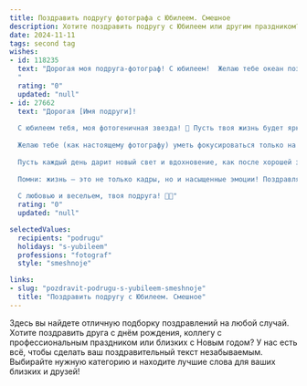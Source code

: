 ```yaml
---
title: Поздравить подругу фотографа с Юбилеем. Смешное
description: Хотите поздравить подругу с Юбилеем или другим праздником? Наш ИИ создаст незабываемое поздравление, а вы обязательно выделитесь среди других.  
date: 2024-11-11
tags: second tag
wishes:
- id: 118235
  text: "Дорогая моя подруга-фотограф! С юбилеем!  Желаю тебе океан позитива, чтобы твои снимки всегда получались шедевральными, а клиенты –  вечно благодарными (и щедрыми!).  Пусть твой объектив никогда не замыливается, а  в жизни будет только  яркий, красочный фокус на счастье!  Забудь про фотошоп – ты и так прекрасна!  С юбилеем!
  "
  rating: "0"
  updated: "null"
- id: 27662
  text: "Дорогая [Имя подруги]!
  
  С юбилеем тебя, моя фотогеничная звезда! 🎉 Пусть твоя жизнь будет яркой, как кадры из Парижа, и насыщенной, как тематика модной фотосессии!
  
  Желаю тебе (как настоящему фотографу) уметь фокусироваться только на позитиве, снимать все плохое из жизни в черно-белом формате, а хорошее распечатывать на ярком фоне счастья!
  
  Пусть каждый день дарит новый свет и вдохновение, как после хорошей золотой часа на закате. А главное – с каждым годом будь все более на высоте, как лучшие ракурсы на твоих снимках!
  
  Помни: жизнь – это не только кадры, но и насыщенные эмоции! Поздравляю тебя с этим важным моментом: ты не просто профессионал, ты мастер создавать воспоминания, которые остаются с нами навсегда!
  
  С любовью и весельем, твоя подруга! 📸💖"
  rating: "0"
  updated: "null"

selectedValues:
  recipients: "podrugu"
  holidays: "s-yubileem"
  professions: "fotograf"
  style: "smeshnoje"

links:
- slug: "pozdravit-podrugu-s-yubileem-smeshnoje"
  title: "Поздравить подругу с Юбилеем. Смешное"
---
```


Здесь вы найдете отличную подборку поздравлений на любой случай.
Хотите поздравить друга с днём рождения, коллегу с профессиональным праздником или близких с Новым годом? У нас есть всё, чтобы сделать ваш поздравительный текст незабываемым. Выбирайте нужную категорию и находите лучшие слова для ваших близких и друзей!
